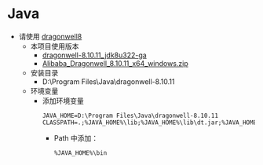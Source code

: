 # Java

- 请使用 [dragonwell8](https://github.com/alibaba/dragonwell8)
    - 本项目使用版本
        - [dragonwell-8.10.11_jdk8u322-ga](https://github.com/alibaba/dragonwell8/releases/tag/dragonwell-8.10.11_jdk8u322-ga)
        - [Alibaba_Dragonwell_8.10.11_x64_windows.zip](https://github.com/alibaba/dragonwell8/releases/download/dragonwell-8.10.11_jdk8u322-ga/Alibaba_Dragonwell_8.10.11_x64_windows.zip)
    - 安装目录
        - D:\Program Files\Java\dragonwell-8.10.11
    - 环境变量
        - 添加环境变量
          ```
          JAVA_HOME=D:\Program Files\Java\dragonwell-8.10.11
          CLASSPATH=.;%JAVA_HOME%\lib;%JAVA_HOME%\lib\dt.jar;%JAVA_HOME%\lib\tools.jar
          ```
            - Path 中添加：
                ```
                %JAVA_HOME%\bin
                ```
